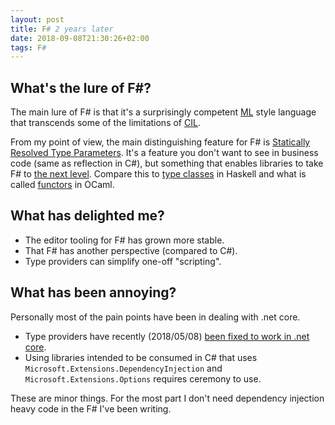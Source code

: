 ```yaml
---
layout: post
title: F# 2 years later
date: 2018-09-08T21:30:26+02:00
tags: F#
---
```


## What's the lure of F#?

The main lure of F# is that it's a surprisingly competent [ML](https://en.wikipedia.org/wiki/ML_(programming_language)) style language that transcends some of the limitations of [CIL](https://en.wikipedia.org/wiki/Common_Intermediate_Language).

From my point of view, the main distinguishing feature for F# is [Statically Resolved Type Parameters](https://docs.microsoft.com/en-us/dotnet/fsharp/language-reference/generics/statically-resolved-type-parameters). It's a feature you don't want to see in business code (same as reflection in C#), but something that enables libraries to take F# to [the next level](https://github.com/fsprojects/FSharpPlus). Compare this to [type classes](http://learnyouahaskell.com/types-and-typeclasses) in Haskell and what is called [functors](https://v1.realworldocaml.org/v1/en/html/functors.html) in OCaml.

## What has delighted me?

- The editor tooling for F# has grown more stable.
- That F# has another perspective (compared to C#).
- Type providers can simplify one-off "scripting".

## What has been annoying?

Personally most of the pain points have been in dealing with .net core.

- Type providers have recently (2018/05/08) [been fixed to work in .net core](https://blogs.msdn.microsoft.com/dotnet/2018/05/08/f-language-and-tools-update-for-visual-studio-2017-version-15-7/).
- Using libraries intended to be consumed in C# that uses `Microsoft.Extensions.DependencyInjection` and `Microsoft.Extensions.Options` requires ceremony to use.

 These are minor things. For the most part I don't need dependency injection heavy code in the F# I've been writing.
